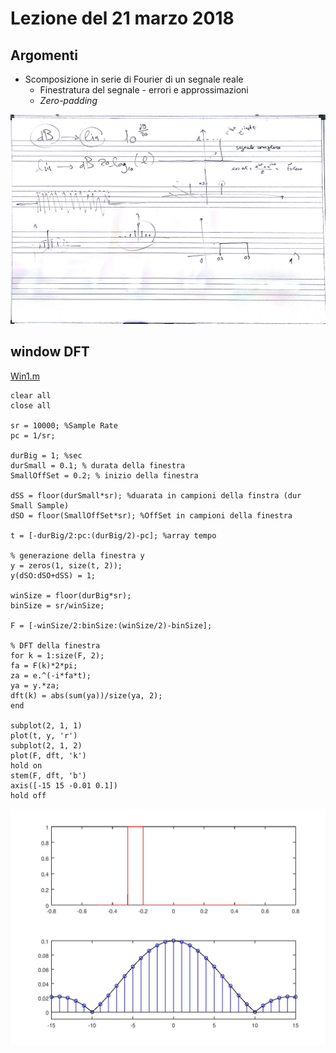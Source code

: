 # Lezione del 21 marzo 2018

## Argomenti

* Scomposizione in serie di Fourier di un segnale reale
  * Finestratura del segnale - errori e approssimazioni
  * *Zero-padding*

![whitboard](./CSEDSM_BN_2018-03-21.jpg)

## window DFT

[Win1.m](./Win1.m)
```matlal
clear all
close all

sr = 10000; %Sample Rate
pc = 1/sr;

durBig = 1; %sec
durSmall = 0.1; % durata della finestra
SmallOffSet = 0.2; % inizio della finestra 

dSS = floor(durSmall*sr); %duarata in campioni della finstra (dur Small Sample)
dSO = floor(SmallOffSet*sr); %OffSet in campioni della finestra

t = [-durBig/2:pc:(durBig/2)-pc]; %array tempo

% generazione della finestra y 
y = zeros(1, size(t, 2));
y(dSO:dSO+dSS) = 1;

winSize = floor(durBig*sr);
binSize = sr/winSize;

F = [-winSize/2:binSize:(winSize/2)-binSize];

% DFT della finestra
for k = 1:size(F, 2);
fa = F(k)*2*pi;
za = e.^(-i*fa*t);
ya = y.*za;
dft(k) = abs(sum(ya))/size(ya, 2);
end

subplot(2, 1, 1)
plot(t, y, 'r')
subplot(2, 1, 2)
plot(F, dft, 'k')
hold on
stem(F, dft, 'b')
axis([-15 15 -0.01 0.1])
hold off
```
![Win1.jpg](./Win1.jpg)
